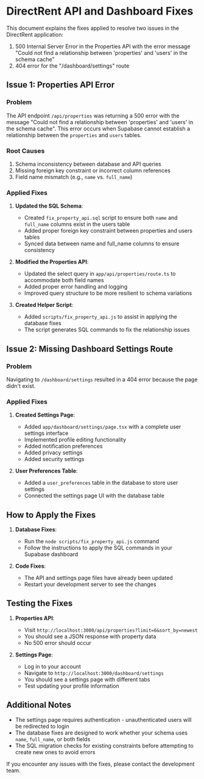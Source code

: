 # DirectRent API and Dashboard Fixes

This document explains the fixes applied to resolve two issues in the DirectRent application:

1. 500 Internal Server Error in the Properties API with the error message "Could not find a relationship between 'properties' and 'users' in the schema cache"
2. 404 error for the "/dashboard/settings" route

## Issue 1: Properties API Error

### Problem
The API endpoint `/api/properties` was returning a 500 error with the message "Could not find a relationship between 'properties' and 'users' in the schema cache". This error occurs when Supabase cannot establish a relationship between the `properties` and `users` tables.

### Root Causes
1. Schema inconsistency between database and API queries
2. Missing foreign key constraint or incorrect column references
3. Field name mismatch (e.g., `name` vs. `full_name`)

### Applied Fixes

1. **Updated the SQL Schema**:
   - Created `fix_property_api.sql` script to ensure both `name` and `full_name` columns exist in the users table
   - Added proper foreign key constraint between properties and users tables
   - Synced data between name and full_name columns to ensure consistency

2. **Modified the Properties API**:
   - Updated the select query in `app/api/properties/route.ts` to accommodate both field names
   - Added proper error handling and logging
   - Improved query structure to be more resilient to schema variations

3. **Created Helper Script**:
   - Added `scripts/fix_property_api.js` to assist in applying the database fixes
   - The script generates SQL commands to fix the relationship issues

## Issue 2: Missing Dashboard Settings Route

### Problem
Navigating to `/dashboard/settings` resulted in a 404 error because the page didn't exist.

### Applied Fixes

1. **Created Settings Page**:
   - Added `app/dashboard/settings/page.tsx` with a complete user settings interface
   - Implemented profile editing functionality
   - Added notification preferences
   - Added privacy settings
   - Added security settings

2. **User Preferences Table**:
   - Added a `user_preferences` table in the database to store user settings
   - Connected the settings page UI with the database table

## How to Apply the Fixes

1. **Database Fixes**:
   - Run the `node scripts/fix_property_api.js` command
   - Follow the instructions to apply the SQL commands in your Supabase dashboard

2. **Code Fixes**:
   - The API and settings page files have already been updated
   - Restart your development server to see the changes

## Testing the Fixes

1. **Properties API**:
   - Visit `http://localhost:3000/api/properties?limit=6&sort_by=newest`
   - You should see a JSON response with property data
   - No 500 error should occur

2. **Settings Page**:
   - Log in to your account
   - Navigate to `http://localhost:3000/dashboard/settings`
   - You should see a settings page with different tabs
   - Test updating your profile information

## Additional Notes

- The settings page requires authentication - unauthenticated users will be redirected to login
- The database fixes are designed to work whether your schema uses `name`, `full_name`, or both fields
- The SQL migration checks for existing constraints before attempting to create new ones to avoid errors

If you encounter any issues with the fixes, please contact the development team.
